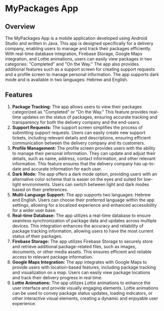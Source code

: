 # MyPackages App

## Overview
The MyPackages App is a mobile application developed using Android Studio and written in Java.
This app is designed specifically for a delivery company, enabling users to manage and track their packages efficiently.
With real-time database integration, Firebase Storage, Google Maps integration, and Lottie animations, users can easily view packages in two categories: "Completed" and "On the Way."
The app also provides additional features such as a support screen for creating support requests and a profile screen to manage personal information.
The app supports dark mode and is available in two languages: Hebrew and English.


## Features
1. **Package Tracking:** The app allows users to view their packages categorized as "Completed" or "On the Way."
   This feature provides real-time updates on the status of packages, ensuring accurate tracking and transparency for both the delivery company and the end-users.
3. **Support Requests:** The support screen simplifies the process of submitting support requests.
   Users can easily create new support tickets, including relevant details and descriptions, ensuring efficient communication between the delivery company and its customers.
5. **Profile Management:** The profile screen provides users with the ability to manage their personal information.
   They can update and adjust their details, such as name, address, contact information, and other relevant information.
   This feature ensures that the delivery company has up-to-date and accurate information for each user.
8. **Dark Mode:** The app offers a dark mode option, providing users with an alternative color scheme that is easier on the eyes and suited for low-light environments.
   Users can switch between light and dark modes based on their preferences.
10. **Multi-Language Support:** The app supports two languages: Hebrew and English. 
   Users can choose their preferred language within the app settings, allowing for a localized experience and enhanced accessibility for a wider user base.
13. **Real-time Database:** The app utilizes a real-time database to ensure seamless synchronization of package data and updates across multiple devices.
    This integration enhances the accuracy and reliability of package tracking information, allowing users to have the most current status of their packages.
15. **Firebase Storage:** The app utilizes Firebase Storage to securely store and retrieve additional package-related files, such as images, documents, or other media assets.
    This ensures efficient and reliable access to relevant package information.
17. **Google Maps Integration:** The app integrates with Google Maps to provide users with location-based features, including package tracking and visualization on a map.
    Users can easily view package locations and track their delivery progress in real time.
19. **Lottie Animations:** The app utilizes Lottie animations to enhance the user interface and provide visually engaging elements.
    Lottie animations can be used to convey package status updates, loading indicators, or other interactive visual elements, creating a dynamic and enjoyable user experience.


